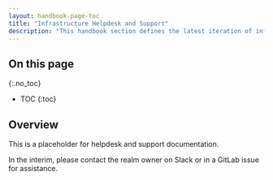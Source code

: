 ```yaml
---
layout: handbook-page-toc
title: "Infrastructure Helpdesk and Support"
description: "This handbook section defines the latest iteration of infrastructure standards for AWS and GCP across all departments and groups at GitLab."
---
```


## On this page
{:.no_toc}

- TOC
{:toc}

## Overview

This is a placeholder for helpdesk and support documentation.

In the interim, please contact the realm owner on Slack or in a GitLab issue for assistance.
